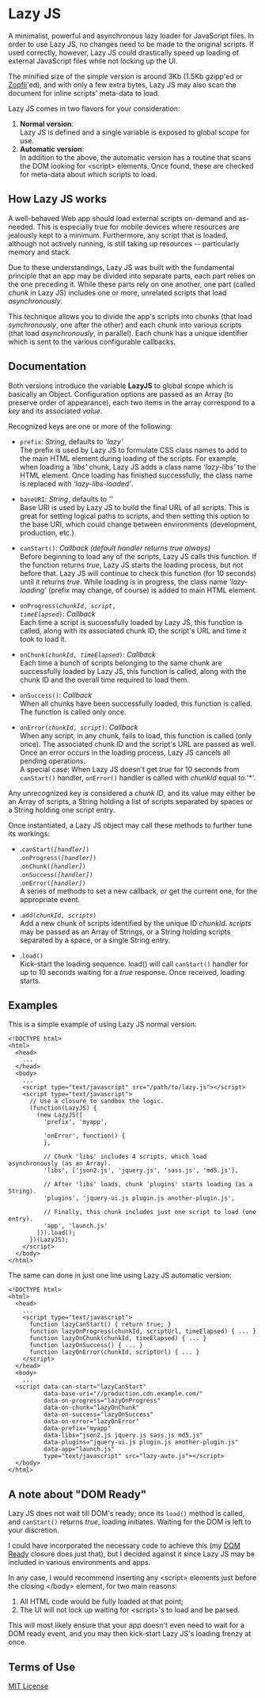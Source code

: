 Lazy JS
=======

A minimalist, powerful and asynchronous lazy loader for JavaScript files. In order to use Lazy JS,
no changes need to be made to the original scripts. If used correctly, however, Lazy JS could
drastically speed up loading of external JavaScript files while not locking up the UI.

The minified size of the simple version is around 3Kb (1.5Kb gzipp'ed or [Zopfli][zopfli]'ed),
and with only a few extra bytes, Lazy JS may also scan the document for inline scripts'
meta-data to load.

Lazy JS comes in two flavors for your consideration:

1. **Normal version**:  
   Lazy JS is defined and a single variable is exposed to global scope for use.
2. **Automatic version**:  
   In addition to the above, the automatic version has a routine that scans the DOM looking
   for &lt;script&gt; elements. Once found, these are checked for meta-data about which scripts to
   load.

How Lazy JS works
-----------------

A well-behaved Web app should load external scripts on-demand and as-needed. This is especially
true for mobile devices where resources are jealously kept to a minimum. Furthermore, any script
that is loaded, although not actively running, is still taking up resources -- particularly
memory and stack.

Due to these understandings, Lazy JS was built with the fundamental principle that an app may be
divided into separate parts, each part relies on the one preceding it. While these parts rely 
on one another, one part (called *chunk* in Lazy JS) includes one or more, unrelated scripts
that load *asynchronously*.

This technique allows you to divide the app's scripts into chunks (that load *synchronously*,
one after the other) and each chunk into various scripts (that load *asynchronously*, in
parallel). Each chunk has a unique identifier which is sent to the various configurable callbacks.

Documentation
-------------

Both versions introduce the variable **LazyJS** to global scope which is basically an Object.
Configuration options are passed as an Array (to preserve order of appearance), each two items
in the array correspond to a *key* and its associated *value*.

Recognized keys are one or more of the following:

- <code>prefix</code>: *String*, defaults to *'lazy'*  
  The prefix is used by Lazy JS to formulate CSS class names to add to the
  main HTML element during loading of the scripts. For example, when loading a *'libs'* chunk,
  Lazy JS adds a class name *'lazy-libs'* to the HTML element. Once loading has finished
  successfully, the class name is replaced with *'lazy-libs-loaded'*.

- <code>baseURI</code>: *String*, defaults to *''*  
  Base URI is used by Lazy JS to build the final URL of all scripts. This is great for setting
  logical paths to scripts, and then setting this option to the base URI, which could change
  between environments (development, production, etc.)

- <code>canStart()</code>: *Callback* *(default handler returns true always)*  
  Before beginning to load any of the scripts, Lazy JS calls this function. If the function
  returns *true*, Lazy JS starts the loading process, but not before that. Lazy JS will continue
  to check this function (for 10 seconds) until it returns *true*. While loading is in progress,
  the class name *'lazy-loading'* (prefix may change, of course) is added to main HTML element.

- <code>onProgress(*chunkId*, *script*, *timeElapsed*)</code>: *Callback*  
  Each time a script is successfully loaded by Lazy JS, this function is called, along with its
  associated chunk ID, the script's URL and time it took to load it.

- <code>onChunk(*chunkId*, *timeElapsed*)</code>: *Callback*  
  Each time a bunch of scripts belonging to the same chunk are successfully loaded by Lazy JS,
  this function is called, along with the chunk ID and the overall time required to load them.

- <code>onSuccess()</code>: *Callback*  
  When all chunks have been successfully loaded, this function is called. The function is called
  only once.

- <code>onError(*chunkId*, *script*)</code>: *Callback*  
  When any script, in any chunk, fails to load, this function is called (only once). The
  associated chunk ID and the script's URL are passed as well. Once an error occurs in the loading
  process, Lazy JS cancels all pending operations.  
  A special case: When Lazy JS doesn't get *true* for 10 seconds from <code>canStart()</code>
  handler, <code>onError()</code> handler is called with *chunkId* equal to '*'.

Any unrecognized key is considered a *chunk ID*, and its value may either be an Array of scripts,
a String holding a list of scripts separated by spaces or a String holding one script entry.

Once instantiated, a Lazy JS object may call these methods to further tune its workings:

- .<code>canStart(*[handler]*)</code>  
  .<code>onProgress(*[handler]*)</code>  
  .<code>onChunk(*[handler]*)</code>  
  .<code>onSuccess(*[handler]*)</code>  
  .<code>onError(*[handler]*)</code>  
  A series of methods to set a new callback, or get the current one, for the appropriate event.

- .<code>add(*chunkId*, *scripts*)</code>  
  Add a new chunk of scripts identified by the unique ID *chunkId*. *scripts* may be passed as
  an Array of Strings, or a String holding scripts separated by a space, or a single String entry.
  
- .<code>load()</code>  
  Kick-start the loading sequence. load() will call <code>canStart()</code> handler for up to
  10 seconds waiting for a *true* response. Once received, loading starts.

Examples
--------

This is a simple example of using Lazy JS normal version:

    <!DOCTYPE html>
    <html>
      <head>
        ...
      </head>
      <body>
        ...
        <script type="text/javascript" src="/path/to/lazy.js"></script>
        <script type="text/javascript">
          // Use a closure to sandbox the logic.
          (function(LazyJS) {
            (new LazyJS([
              'prefix', 'myapp',

              'onError', function() {
              },

              // Chunk 'libs' includes 4 scripts, which load asynchronously (as an Array).
              'libs', ['json2.js', 'jquery.js', 'sass.js', 'md5.js'],

              // After 'libs' loads, chunk 'plugins' starts loading (as a String).
              'plugins', 'jquery-ui.js plugin.js another-plugin.js',

              // Finally, this chunk includes just one script to load (one entry).
              'app', 'launch.js'
            ])).load();
          })(LazyJS);
        </script>
      </body>
    </html>

The same can done in just one line using Lazy JS automatic version:

    <!DOCTYPE html>
    <html>
      <head>
        ...
        <script type="text/javascript">
          function lazyCanStart() { return true; }
          function lazyOnProgress(chunkId, scriptUrl, timeElapsed) { ... }
          function lazyOnChunk(chunkId, timeElapsed) { ... }
          function lazyOnSuccess() { ... }
          function lazyOnError(chunkId, scriptUrl) { ... }
        </script>
      </head>
      <body>
        ...
      <script data-can-start="lazyCanStart"
              data-base-uri="//production.cdn.example.com/"
              data-on-progress="lazyOnProgress"
              data-on-chunk="lazyOnChunk"
              data-on-success="lazyOnSuccess"
              data-on-error="lazyOnError"
              data-prefix="myapp"
              data-libs="json2.js jquery.js sass.js md5.js"
              data-plugins="jquery-ui.js plugin.js another-plugin.js"
              data-app="launch.js"
              type="text/javascript" src="lazy-auto.js"></script>
      </body>
    </html>

A note about "DOM Ready"
------------------------

Lazy JS does not wait till DOM's ready; once its <code>load()</code> method is called, and
<code>canStart()</code> returns *true*, loading initiates. Waiting for the DOM is left to
your discretion.

I could have incorporated the necessary code to achieve this (my [DOM Ready][dom-ready] closure
does just that), but I decided against it since Lazy JS may be included in various environments
and apps.

In any case, I would recommend inserting any &lt;script&gt; elements just before the closing 
&lt;/body&gt; element, for two main reasons:

1. All HTML code would be fully loaded at that point;
2. The UI will not lock up waiting for &lt;script&gt;'s to load and be parsed.

This will most likely ensure that your app doesn't even need to wait for a DOM ready event, and
you may then kick-start Lazy JS's loading frenzy at once.

Terms of Use
------------

[MIT License][mitlicense]

[mitlicense]: http://en.wikipedia.org/wiki/MIT_License        "MIT License"
[modernizr]:  http://modernizr.com/                           "Modernizr"
[dom-ready]:  https://github.com/noordawod/dom-ready          "DOM Ready"
[zopfli]:     https://code.google.com/p/zopfli/               "Zopfli"
